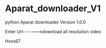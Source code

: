 # Aparat_downloader_V1

python Aparat downloader 
Version 1.0.0

Enter Url------->download all resolution video

Hoss67
